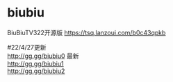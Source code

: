 # biubiu

BiuBiuTV322开源版  https://tsq.lanzoui.com/b0c43qpkb  

#22/4/27更新   
http://gg.gg/biubiu0  最新      
http://gg.gg/biubiu1  
http://gg.gg/biubiu2  
